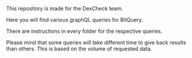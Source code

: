This repository is made for the DexCheck team.

Here you will find various graphQL queries for BitQuery.

There are instructions in every folder for the respective queries.


Please mind that some queries will take different time to give back results than others. This is based on the volume of requested data.
